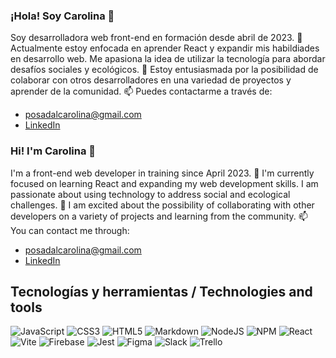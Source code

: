 ### ¡Hola! Soy Carolina 👋
Soy desarrolladora web front-end en formación desde abril de 2023.
🚀 Actualmente estoy enfocada en aprender React y expandir mis habildiades en desarrollo web.
Me apasiona la idea de utilizar la tecnología para abordar desafíos sociales y ecológicos.
🤝 Estoy entusiasmada por la posibilidad de colaborar con otros desarrolladores en una variedad de proyectos y aprender de la comunidad.
📫 Puedes contactarme a través de:
- posadalcarolina@gmail.com
- [LinkedIn](https://www.linkedin.com/in/carolina-posada-lopez/)

### Hi! I'm Carolina 👋
I'm a front-end web developer in training since April 2023.
🚀 I'm currently focused on learning React and expanding my web development skills.
I am passionate about using technology to address social and ecological challenges.
🤝 I am excited about the possibility of collaborating with other developers on a variety of projects and learning from the community.
📫 You can contact me through:
- posadalcarolina@gmail.com
- [LinkedIn](https://www.linkedin.com/in/carolina-posada-lopez/)

## Tecnologías y herramientas / Technologies and tools
![JavaScript](https://img.shields.io/badge/javascript-%23323330.svg?style=for-the-badge&logo=javascript&logoColor=%23F7DF1E)
![CSS3](https://img.shields.io/badge/css3-%231572B6.svg?style=for-the-badge&logo=css3&logoColor=white)
![HTML5](https://img.shields.io/badge/html5-%23E34F26.svg?style=for-the-badge&logo=html5&logoColor=white)
![Markdown](https://img.shields.io/badge/markdown-%23000000.svg?style=for-the-badge&logo=markdown&logoColor=white)
![NodeJS](https://img.shields.io/badge/node.js-6DA55F?style=for-the-badge&logo=node.js&logoColor=white)
![NPM](https://img.shields.io/badge/NPM-%23CB3837.svg?style=for-the-badge&logo=npm&logoColor=white)
![React](https://img.shields.io/badge/react-%2320232a.svg?style=for-the-badge&logo=react&logoColor=%2361DAFB)
![Vite](https://img.shields.io/badge/vite-%23646CFF.svg?style=for-the-badge&logo=vite&logoColor=white)
![Firebase](https://img.shields.io/badge/Firebase-039BE5?style=for-the-badge&logo=Firebase&logoColor=white)
![Jest](https://img.shields.io/badge/-jest-%23C21325?style=for-the-badge&logo=jest&logoColor=white)
![Figma](https://img.shields.io/badge/figma-%23F24E1E.svg?style=for-the-badge&logo=figma&logoColor=white)
![Slack](https://img.shields.io/badge/Slack-4A154B?style=for-the-badge&logo=slack&logoColor=white)
![Trello](https://img.shields.io/badge/Trello-%23026AA7.svg?style=for-the-badge&logo=Trello&logoColor=white)





